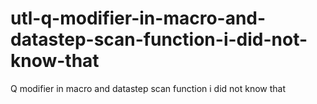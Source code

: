 # utl-q-modifier-in-macro-and-datastep-scan-function-i-did-not-know-that
Q modifier in macro and datastep scan function i did not know that
